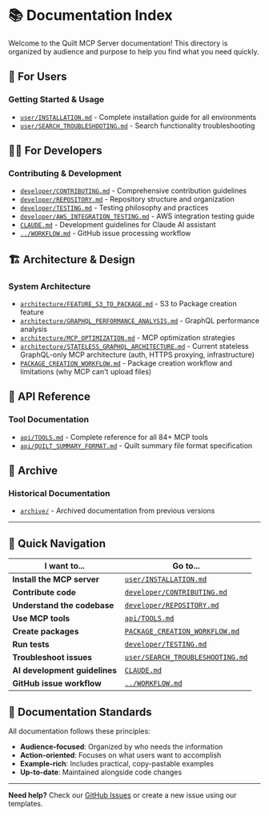 # 📚 Documentation Index

Welcome to the Quilt MCP Server documentation! This directory is organized by audience and purpose to help you
find what you need quickly.

## 👥 **For Users**

### Getting Started & Usage

- [`user/INSTALLATION.md`](user/INSTALLATION.md) - Complete installation guide for all environments
- [`user/SEARCH_TROUBLESHOOTING.md`](user/SEARCH_TROUBLESHOOTING.md) - Search functionality troubleshooting

## 👨‍💻 **For Developers**

### Contributing & Development

- [`developer/CONTRIBUTING.md`](developer/CONTRIBUTING.md) - Comprehensive contribution guidelines
- [`developer/REPOSITORY.md`](developer/REPOSITORY.md) - Repository structure and organization
- [`developer/TESTING.md`](developer/TESTING.md) - Testing philosophy and practices
- [`developer/AWS_INTEGRATION_TESTING.md`](developer/AWS_INTEGRATION_TESTING.md) - AWS integration testing guide
- [`CLAUDE.md`](CLAUDE.md) - Development guidelines for Claude AI assistant
- [`../WORKFLOW.md`](../WORKFLOW.md) - GitHub issue processing workflow

## 🏗️ **Architecture & Design**

### System Architecture

- [`architecture/FEATURE_S3_TO_PACKAGE.md`](architecture/FEATURE_S3_TO_PACKAGE.md) - S3 to Package creation feature
- [`architecture/GRAPHQL_PERFORMANCE_ANALYSIS.md`](architecture/GRAPHQL_PERFORMANCE_ANALYSIS.md) - GraphQL performance analysis
- [`architecture/MCP_OPTIMIZATION.md`](architecture/MCP_OPTIMIZATION.md) - MCP optimization strategies
- [`architecture/STATELESS_GRAPHQL_ARCHITECTURE.md`](architecture/STATELESS_GRAPHQL_ARCHITECTURE.md) - Current stateless GraphQL-only MCP architecture (auth, HTTPS proxying, infrastructure)
- [`PACKAGE_CREATION_WORKFLOW.md`](PACKAGE_CREATION_WORKFLOW.md) - Package creation workflow and limitations (why MCP can't upload files)

## 📖 **API Reference**

### Tool Documentation

- [`api/TOOLS.md`](api/TOOLS.md) - Complete reference for all 84+ MCP tools
- [`api/QUILT_SUMMARY_FORMAT.md`](api/QUILT_SUMMARY_FORMAT.md) - Quilt summary file format specification

## 📁 **Archive**

### Historical Documentation

- [`archive/`](archive/) - Archived documentation from previous versions

---

## 🧭 **Quick Navigation**

| I want to... | Go to... |
|--------------|----------|
| **Install the MCP server** | [`user/INSTALLATION.md`](user/INSTALLATION.md) |
| **Contribute code** | [`developer/CONTRIBUTING.md`](developer/CONTRIBUTING.md) |
| **Understand the codebase** | [`developer/REPOSITORY.md`](developer/REPOSITORY.md) |
| **Use MCP tools** | [`api/TOOLS.md`](api/TOOLS.md) |
| **Create packages** | [`PACKAGE_CREATION_WORKFLOW.md`](PACKAGE_CREATION_WORKFLOW.md) |
| **Run tests** | [`developer/TESTING.md`](developer/TESTING.md) |
| **Troubleshoot issues** | [`user/SEARCH_TROUBLESHOOTING.md`](user/SEARCH_TROUBLESHOOTING.md) |
| **AI development guidelines** | [`CLAUDE.md`](CLAUDE.md) |
| **GitHub issue workflow** | [`../WORKFLOW.md`](../WORKFLOW.md) |

## 📝 **Documentation Standards**

All documentation follows these principles:

- **Audience-focused**: Organized by who needs the information
- **Action-oriented**: Focuses on what users want to accomplish
- **Example-rich**: Includes practical, copy-pastable examples
- **Up-to-date**: Maintained alongside code changes

---

**Need help?** Check our [GitHub Issues](https://github.com/quiltdata/quilt-mcp-server/issues) or create a new issue using our templates.
